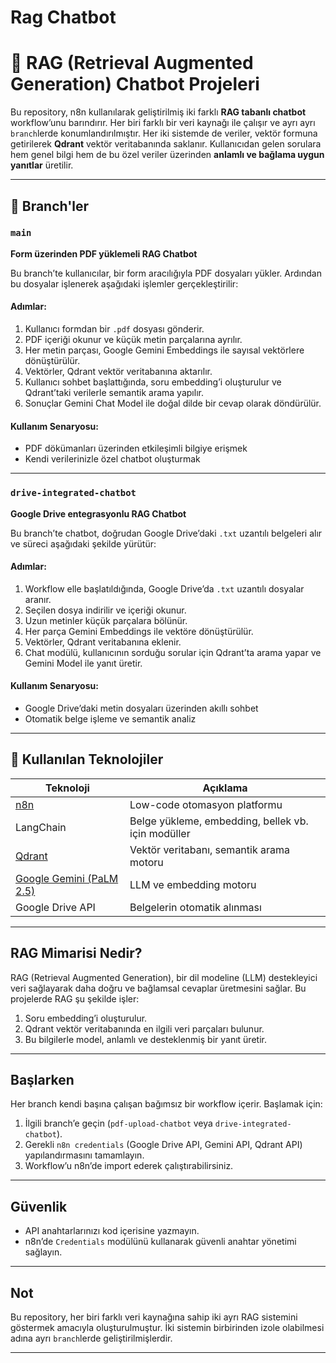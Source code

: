# Rag Chatbot 
# 🤖 RAG (Retrieval Augmented Generation) Chatbot Projeleri

Bu repository, n8n kullanılarak geliştirilmiş iki farklı **RAG tabanlı chatbot** workflow’unu barındırır. Her biri farklı bir veri kaynağı ile çalışır ve ayrı ayrı `branch`lerde konumlandırılmıştır. Her iki sistemde de veriler, vektör formuna getirilerek **Qdrant** vektör veritabanında saklanır. Kullanıcıdan gelen sorulara hem genel bilgi hem de bu özel veriler üzerinden **anlamlı ve bağlama uygun yanıtlar** üretilir.

---

## 📂 Branch'ler

###  `main`  
**Form üzerinden PDF yüklemeli RAG Chatbot**

Bu branch’te kullanıcılar, bir form aracılığıyla PDF dosyaları yükler. Ardından bu dosyalar işlenerek aşağıdaki işlemler gerçekleştirilir:

#### Adımlar:
1. Kullanıcı formdan bir `.pdf` dosyası gönderir.
2. PDF içeriği okunur ve küçük metin parçalarına ayrılır.
3. Her metin parçası, Google Gemini Embeddings ile sayısal vektörlere dönüştürülür.
4. Vektörler, Qdrant vektör veritabanına aktarılır.
5. Kullanıcı sohbet başlattığında, soru embedding’i oluşturulur ve Qdrant’taki verilerle semantik arama yapılır.
6. Sonuçlar Gemini Chat Model ile doğal dilde bir cevap olarak döndürülür.

#### Kullanım Senaryosu:
- PDF dökümanları üzerinden etkileşimli bilgiye erişmek
- Kendi verilerinizle özel chatbot oluşturmak

---

###  `drive-integrated-chatbot`  
**Google Drive entegrasyonlu RAG Chatbot**

Bu branch’te chatbot, doğrudan Google Drive’daki `.txt` uzantılı belgeleri alır ve süreci aşağıdaki şekilde yürütür:

#### Adımlar:
1. Workflow elle başlatıldığında, Google Drive’da `.txt` uzantılı dosyalar aranır.
2. Seçilen dosya indirilir ve içeriği okunur.
3. Uzun metinler küçük parçalara bölünür.
4. Her parça Gemini Embeddings ile vektöre dönüştürülür.
5. Vektörler, Qdrant veritabanına eklenir.
6. Chat modülü, kullanıcının sorduğu sorular için Qdrant’ta arama yapar ve Gemini Model ile yanıt üretir.

#### Kullanım Senaryosu:
- Google Drive’daki metin dosyaları üzerinden akıllı sohbet
- Otomatik belge işleme ve semantik analiz

---

## 🔧 Kullanılan Teknolojiler

| Teknoloji | Açıklama |
|----------|----------|
| [n8n](https://n8n.io) | Low-code otomasyon platformu |
| LangChain | Belge yükleme, embedding, bellek vb. için modüller |
| [Qdrant](https://qdrant.tech/) | Vektör veritabanı, semantik arama motoru |
| [Google Gemini (PaLM 2.5)](https://ai.google/discover/gemini/) | LLM ve embedding motoru |
| Google Drive API | Belgelerin otomatik alınması |

---

##  RAG Mimarisi Nedir?

RAG (Retrieval Augmented Generation), bir dil modeline (LLM) destekleyici veri sağlayarak daha doğru ve bağlamsal cevaplar üretmesini sağlar. Bu projelerde RAG şu şekilde işler:

1. Soru embedding’i oluşturulur.
2. Qdrant vektör veritabanında en ilgili veri parçaları bulunur.
3. Bu bilgilerle model, anlamlı ve desteklenmiş bir yanıt üretir.

---

##  Başlarken

Her branch kendi başına çalışan bağımsız bir workflow içerir. Başlamak için:

1. İlgili branch’e geçin (`pdf-upload-chatbot` veya `drive-integrated-chatbot`).
2. Gerekli `n8n credentials` (Google Drive API, Gemini API, Qdrant API) yapılandırmasını tamamlayın.
3. Workflow’u n8n’de import ederek çalıştırabilirsiniz.

---

##  Güvenlik

- API anahtarlarınızı kod içerisine yazmayın.
- n8n’de `Credentials` modülünü kullanarak güvenli anahtar yönetimi sağlayın.

---

##  Not

Bu repository, her biri farklı veri kaynağına sahip iki ayrı RAG sistemini göstermek amacıyla oluşturulmuştur. İki sistemin birbirinden izole olabilmesi adına ayrı `branch`lerde geliştirilmişlerdir.

---

